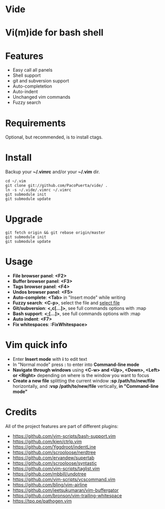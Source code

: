 # Vide

Vi(m)ide for bash shell
========

Features
========

* Easy call all panels
* Shell support
* git and subversion support
* Auto-completetion
* Auto-indent
* Unchanged vim commands
* Fuzzy search

Requirements
=========
Optional, but recommended, is to install ctags.

Install
=========
Backup your **~/.vimrc** and/or your **~/.vim** dir.

    cd ~/.vim
    git clone git://github.com/PacoPuerta/vide/ .
    ln -s ~/.vide/.vimrc ~/.vimrc
    git submodule init
    git submodule update

Upgrade
=======

    git fetch origin && git rebase origin/master
    git submodule init
    git submodule update

Usage
=====

* **File browser panel**: **\<F2\>**
* **Buffer browser panel**: **\<F3\>**
* **Tags browser panel**: **\<F4\>**
* **Undos browser panel**: **\<F5\>**
* **Auto-complete**: **\<Tab\>** in "Insert mode" while writing
* **Fuzzy search**: **\<C-p\>**, select the file and [select file](#selecting-files)
* **Git/subversion**: **\<,c[...]\>**, see full commands options with :map
* **Bash support**: **\<;[...]\>**, see full commands options with :map
* **Auto indent**: **\<F7\>**
* **Fix whitespaces**: **:FixWhitespace>**

Vim quick info
==============
* Enter **Insert mode** with **i** to edit text
* In "Normal mode" press **:** to enter into **Command-line mode**
* **Navigate through windows** using **\<C-w\> and \<Up\>, \<Down\>, \<Left\> or \<Right\>** depending on where is the window you want to focus
* **Create a new file** splitting the current window **:sp /path/to/new/file** horizontally, and **:vsp /path/to/new/file** vertically, **in "Command-line mode"**

Credits
======================
All of the project features are part of different plugins:

* https://github.com/vim-scripts/bash-support.vim
* https://github.com/kien/ctrlp.vim
* https://github.com/Yggdroot/indentLine
* https://github.com/scrooloose/nerdtree
* https://github.com/ervandew/supertab
* https://github.com/scrooloose/syntastic
* https://github.com/vim-scripts/taglist.vim
* https://github.com/mbbill/undotree
* https://github.com/vim-scripts/vcscommand.vim
* https://github.com/bling/vim-airline
* https://github.com/jeetsukumaran/vim-buffergator
* https://github.com/bronson/vim-trailing-whitespace
* https://tpo.pe/pathogen.vim

